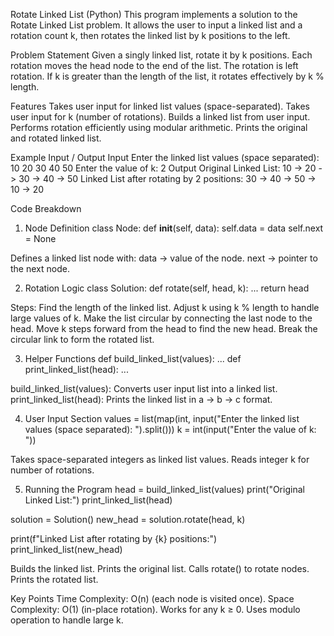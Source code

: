 Rotate Linked List (Python)
This program implements a solution to the Rotate Linked List problem.
It allows the user to input a linked list and a rotation count k, then rotates the linked list by k positions to the left.

Problem Statement
Given a singly linked list, rotate it by k positions.
Each rotation moves the head node to the end of the list.
The rotation is left rotation.
If k is greater than the length of the list, it rotates effectively by k % length.

Features
Takes user input for linked list values (space-separated).
Takes user input for k (number of rotations).
Builds a linked list from user input.
Performs rotation efficiently using modular arithmetic.
Prints the original and rotated linked list.

Example Input / Output
Input
Enter the linked list values (space separated): 10 20 30 40 50
Enter the value of k: 2
Output
Original Linked List:
10 -> 20 -> 30 -> 40 -> 50
Linked List after rotating by 2 positions:
30 -> 40 -> 50 -> 10 -> 20

Code Breakdown
1. Node Definition
class Node:
    def __init__(self, data):
        self.data = data
        self.next = None

Defines a linked list node with:
data → value of the node.
next → pointer to the next node.

2. Rotation Logic
class Solution:
    def rotate(self, head, k):
        ...
        return head

Steps:
Find the length of the linked list.
Adjust k using k % length to handle large values of k.
Make the list circular by connecting the last node to the head.
Move k steps forward from the head to find the new head.
Break the circular link to form the rotated list.

3. Helper Functions
def build_linked_list(values):
    ...
def print_linked_list(head):
    ...

build_linked_list(values): Converts user input list into a linked list.
print_linked_list(head): Prints the linked list in a -> b -> c format.

4. User Input Section
values = list(map(int, input("Enter the linked list values (space separated): ").split()))
k = int(input("Enter the value of k: "))

Takes space-separated integers as linked list values.
Reads integer k for number of rotations.

5. Running the Program
head = build_linked_list(values)
print("Original Linked List:")
print_linked_list(head)

solution = Solution()
new_head = solution.rotate(head, k)

print(f"Linked List after rotating by {k} positions:")
print_linked_list(new_head)

Builds the linked list.
Prints the original list.
Calls rotate() to rotate nodes.
Prints the rotated list.

Key Points
Time Complexity: O(n) (each node is visited once).
Space Complexity: O(1) (in-place rotation).
Works for any k ≥ 0.
Uses modulo operation to handle large k.